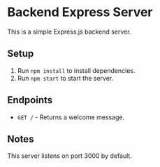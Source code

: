 # Backend Express Server

This is a simple Express.js backend server.

## Setup

1. Run `npm install` to install dependencies.
2. Run `npm start` to start the server.

## Endpoints

- `GET /` - Returns a welcome message.

## Notes

This server listens on port 3000 by default.
